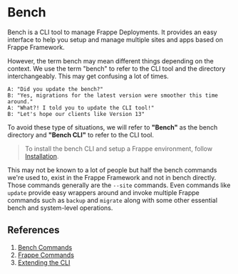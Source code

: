 <!-- add-breadcrumbs -->
# Bench

Bench is a CLI tool to manage Frappe Deployments. It provides an easy interface to help you setup and manage multiple sites and apps based on Frappe Framework.

However, the term bench may mean different things depending on the context. We use the term "bench" to refer to the CLI tool and the directory interchangeably. This may get confusing a lot of times.

    A: "Did you update the bench?"
    B: "Yes, migrations for the latest version were smoother this time around."
    A: "What?! I told you to update the CLI tool!"
    B: "Let's hope our clients like Version 13"

To avoid these type of situations, we will refer to **"Bench"** as the bench directory and **"Bench CLI"** to refer to the CLI tool.

> To install the bench CLI and setup a Frappe environment, follow [Installation](/docs/user/en/installation).


This may not be known to a lot of people but half the bench commands we're used to, exist in the Frappe Framework and not in bench directly. Those commands generally are the `--site` commands. Even commands like `update` provide easy wrappers around and invoke multiple Frappe commands such as `backup` and `migrate` along with some other essential bench and system-level operations.

## References

1. [Bench Commands](/docs/user/en/bench/bench-commands)
1. [Frappe Commands](/docs/user/en/bench/frappe-commands)
1. [Extending the CLI](/docs/user/en/bench/extending-the-cli)

